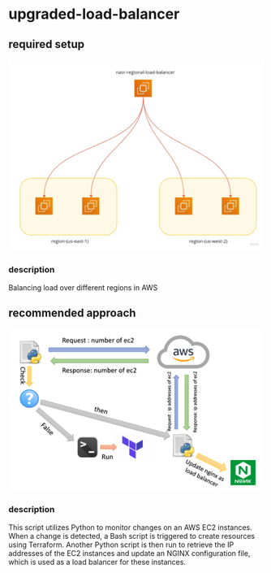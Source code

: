 # upgraded-load-balancer

## required setup

![Alt text](./required-setup.jpg?raw=true)

### description

Balancing load over different regions in AWS

## recommended approach

![Alt text](./recommended%20approach.png?raw=true)

### description

This script utilizes Python to monitor changes on an AWS EC2 instances. When a change is detected, a Bash script is triggered to create resources using Terraform. Another Python script is then run to retrieve the IP addresses of the EC2 instances and update an NGINX configuration file, which is used as a load balancer for these instances.
